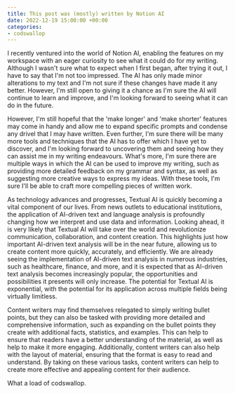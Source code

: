 ```yaml
---
title: This post was (mostly) written by Notion AI
date: 2022-12-19 15:00:00 +00:00
categories:
- codswallop
---
```


I recently ventured into the world of Notion AI, enabling the features on my workspace with an eager curiosity to see what it could do for my writing. Although I wasn't sure what to expect when I first began, after trying it out, I have to say that I'm not too impressed. The AI has only made minor alterations to my text and I'm not sure if these changes have made it any better. However, I'm still open to giving it a chance as I'm sure the AI will continue to learn and improve, and I'm looking forward to seeing what it can do in the future.

However, I'm still hopeful that the 'make longer' and 'make shorter' features may come in handy and allow me to expand specific prompts and condense any drivel that I may have written. Even further, I'm sure there will be many more tools and techniques that the AI has to offer which I have yet to discover, and I'm looking forward to uncovering them and seeing how they can assist me in my writing endeavours. What's more, I'm sure there are multiple ways in which the AI can be used to improve my writing, such as providing more detailed feedback on my grammar and syntax, as well as suggesting more creative ways to express my ideas. With these tools, I'm sure I'll be able to craft more compelling pieces of written work.

As technology advances and progresses, Textual AI is quickly becoming a vital component of our lives. From news outlets to educational institutions, the application of AI-driven text and language analysis is profoundly changing how we interpret and use data and information. Looking ahead, it is very likely that Textual AI will take over the world and revolutionize communication, collaboration, and content creation. This highlights just how important AI-driven text analysis will be in the near future, allowing us to create content more quickly, accurately, and efficiently. We are already seeing the implementation of AI-driven text analysis in numerous industries, such as healthcare, finance, and more, and it is expected that as AI-driven text analysis becomes increasingly popular, the opportunities and possibilities it presents will only increase. The potential for Textual AI is exponential, with the potential for its application across multiple fields being virtually limitless.

Content writers may find themselves relegated to simply writing bullet points, but they can also be tasked with providing more detailed and comprehensive information, such as expanding on the bullet points they create with additional facts, statistics, and examples. This can help to ensure that readers have a better understanding of the material, as well as help to make it more engaging. Additionally, content writers can also help with the layout of material, ensuring that the format is easy to read and understand. By taking on these various tasks, content writers can help to create more effective and appealing content for their audience.

What a load of codswallop.